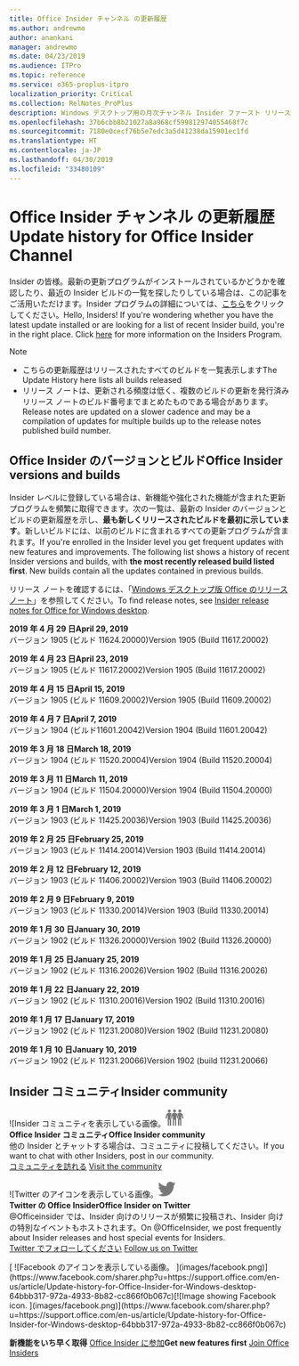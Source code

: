 ```yaml
---
title: Office Insider チャンネル の更新履歴
ms.author: andrewmo
author: anankani
manager: andrewmo
ms.date: 04/23/2019
ms.audience: ITPro
ms.topic: reference
ms.service: o365-proplus-itpro
localization_priority: Critical
ms.collection: RelNotes_ProPlus
description: Windows デスクトップ用の月次チャンネル Insider ファースト リリースの更新履歴を Insider の皆様に提供します。
ms.openlocfilehash: 37b6cbb8b21027a8a968cf599812974055468f7c
ms.sourcegitcommit: 7180e0cecf76b5e7edc3a5d41238da15901ec1fd
ms.translationtype: HT
ms.contentlocale: ja-JP
ms.lasthandoff: 04/30/2019
ms.locfileid: "33480109"
---
```

# <a name="update-history-for-office-insider-channel"></a><span data-ttu-id="40bbe-103">Office Insider チャンネル の更新履歴</span><span class="sxs-lookup"><span data-stu-id="40bbe-103">Update history for Office Insider Channel</span></span>

<span data-ttu-id="40bbe-p101">Insider の皆様。最新の更新プログラムがインストールされているかどうかを確認したり、最近の Insider ビルドの一覧を探したりしている場合は、この記事をご活用いただけます。Insider プログラムの詳細については、[こちら](https://insider.office.com/)をクリックしてください。</span><span class="sxs-lookup"><span data-stu-id="40bbe-p101">Hello, Insiders! If you're wondering whether you have the latest update installed or are looking for a list of recent Insider build, you're in the right place. Click [here](https://insider.office.com/) for more information on the Insiders Program.</span></span>

> [!NOTE]
> - <span data-ttu-id="40bbe-107">こちらの更新履歴はリリースされたすべてのビルドを一覧表示します</span><span class="sxs-lookup"><span data-stu-id="40bbe-107">The Update History here lists all builds released</span></span>
> - <span data-ttu-id="40bbe-108">リリース ノートは、更新される頻度は低く、複数のビルドの更新を発行済みリリース ノートのビルド番号までまとめたものである場合があります。</span><span class="sxs-lookup"><span data-stu-id="40bbe-108">Release notes are updated on a slower cadence and may be a compilation of updates for multiple builds up to the release notes published build number.</span></span>



## <a name="office-insider-versions-and-builds"></a><span data-ttu-id="40bbe-109">Office Insider のバージョンとビルド</span><span class="sxs-lookup"><span data-stu-id="40bbe-109">Office Insider versions and builds</span></span>

<span data-ttu-id="40bbe-p102">Insider レベルに登録している場合は、新機能や強化された機能が含まれた更新プログラムを頻繁に取得できます。次の一覧は、最新の Insider のバージョンとビルドの更新履歴を示し、**最も新しくリリースされたビルドを最初に示しています**。新しいビルドには、以前のビルドに含まれるすべての更新プログラムが含まれます。</span><span class="sxs-lookup"><span data-stu-id="40bbe-p102">If you're enrolled in the Insider level you get frequent updates with new features and improvements. The following list shows a history of recent Insider versions and builds, with **the most recently released build listed first**. New builds contain all the updates contained in previous builds.</span></span> 

<span data-ttu-id="40bbe-113">リリース ノートを確認するには、「[Windows デスクトップ版 Office のリリース ノート](https://docs.microsoft.com/ja-JP/OfficeUpdates/release-notes-office-insider)」を参照してください。</span><span class="sxs-lookup"><span data-stu-id="40bbe-113">To find release notes, see [Insider release notes for Office for Windows desktop](https://docs.microsoft.com/ja-JP/OfficeUpdates/release-notes-office-insider).</span></span>

[//]: # (削除禁止)

<span data-ttu-id="40bbe-115">**2019 年 4 月 29 日**</span><span class="sxs-lookup"><span data-stu-id="40bbe-115">**April 29, 2019**</span></span><br/>
<span data-ttu-id="40bbe-116">バージョン 1905 (ビルド 11624.20000)</span><span class="sxs-lookup"><span data-stu-id="40bbe-116">Version 1905 (Build 11617.20002)</span></span><br/>

<span data-ttu-id="40bbe-117">**2019 年 4 月 23 日**</span><span class="sxs-lookup"><span data-stu-id="40bbe-117">**April 23, 2019**</span></span><br/> <span data-ttu-id="40bbe-118">バージョン 1905 (ビルド 11617.20002)</span><span class="sxs-lookup"><span data-stu-id="40bbe-118">Version 1905 (Build 11617.20002)</span></span><br/>

<span data-ttu-id="40bbe-119">**2019 年 4 月 15 日**</span><span class="sxs-lookup"><span data-stu-id="40bbe-119">**April 15, 2019**</span></span><br/> <span data-ttu-id="40bbe-120">バージョン 1905 (ビルド 11609.20002)</span><span class="sxs-lookup"><span data-stu-id="40bbe-120">Version 1905 (Build 11609.20002)</span></span><br/>

<span data-ttu-id="40bbe-121">**2019 年 4 月 7 日**</span><span class="sxs-lookup"><span data-stu-id="40bbe-121">**April 7, 2019**</span></span><br/> <span data-ttu-id="40bbe-122">バージョン 1904 (ビルド11601.20042)</span><span class="sxs-lookup"><span data-stu-id="40bbe-122">Version 1904 (Build 11601.20042)</span></span><br/>

<span data-ttu-id="40bbe-123">**2019 年 3 月 18 日**</span><span class="sxs-lookup"><span data-stu-id="40bbe-123">**March 18, 2019**</span></span><br/> <span data-ttu-id="40bbe-124">バージョン 1904 (ビルド 11520.20004)</span><span class="sxs-lookup"><span data-stu-id="40bbe-124">Version 1904 (Build 11520.20004)</span></span><br/>

<span data-ttu-id="40bbe-125">**2019 年 3 月 11 日**</span><span class="sxs-lookup"><span data-stu-id="40bbe-125">**March 11, 2019**</span></span><br/> <span data-ttu-id="40bbe-126">バージョン 1904 (ビルド 11504.20000)</span><span class="sxs-lookup"><span data-stu-id="40bbe-126">Version 1904 (Build 11504.20000)</span></span><br/>

<span data-ttu-id="40bbe-127">**2019 年 3 月 1 日**</span><span class="sxs-lookup"><span data-stu-id="40bbe-127">**March 1, 2019**</span></span><br/> <span data-ttu-id="40bbe-128">バージョン 1903 (ビルド 11425.20036)</span><span class="sxs-lookup"><span data-stu-id="40bbe-128">Version 1903 (Build 11425.20036)</span></span><br/> 

<span data-ttu-id="40bbe-129">**2019 年 2 月 25 日**</span><span class="sxs-lookup"><span data-stu-id="40bbe-129">**February 25, 2019**</span></span><br/> <span data-ttu-id="40bbe-130">バージョン 1903 (ビルド 11414.20014)</span><span class="sxs-lookup"><span data-stu-id="40bbe-130">Version 1903 (Build 11414.20014)</span></span><br/> 

<span data-ttu-id="40bbe-131">**2019 年 2 月 12 日**</span><span class="sxs-lookup"><span data-stu-id="40bbe-131">**February 12, 2019**</span></span><br/> <span data-ttu-id="40bbe-132">バージョン 1903 (ビルド 11406.20002)</span><span class="sxs-lookup"><span data-stu-id="40bbe-132">Version 1903 (Build 11406.20002)</span></span><br/> 

<span data-ttu-id="40bbe-133">**2019 年 2 月 9 日**</span><span class="sxs-lookup"><span data-stu-id="40bbe-133">**February 9, 2019**</span></span><br/> <span data-ttu-id="40bbe-134">バージョン 1903 (ビルド 11330.20014)</span><span class="sxs-lookup"><span data-stu-id="40bbe-134">Version 1903 (Build 11330.20014)</span></span><br/> 

<span data-ttu-id="40bbe-135">**2019 年 1 月 30 日**</span><span class="sxs-lookup"><span data-stu-id="40bbe-135">**January 30, 2019**</span></span><br/> <span data-ttu-id="40bbe-136">バージョン 1902 (ビルド 11326.20000)</span><span class="sxs-lookup"><span data-stu-id="40bbe-136">Version 1902 (Build 11326.20000)</span></span><br/> 

<span data-ttu-id="40bbe-137">**2019 年 1 月 25 日**</span><span class="sxs-lookup"><span data-stu-id="40bbe-137">**January 25, 2019**</span></span><br/> <span data-ttu-id="40bbe-138">バージョン 1902 (ビルド 11316.20026)</span><span class="sxs-lookup"><span data-stu-id="40bbe-138">Version 1902 (Build 11316.20026)</span></span><br/> 

<span data-ttu-id="40bbe-139">**2019 年 1 月 22 日**</span><span class="sxs-lookup"><span data-stu-id="40bbe-139">**January 22, 2019**</span></span><br/> <span data-ttu-id="40bbe-140">バージョン 1902 (ビルド 11310.20016)</span><span class="sxs-lookup"><span data-stu-id="40bbe-140">Version 1902 (Build 11310.20016)</span></span><br/> 

<span data-ttu-id="40bbe-141">**2019 年 1 月 17 日**</span><span class="sxs-lookup"><span data-stu-id="40bbe-141">**January 17, 2019**</span></span><br/> <span data-ttu-id="40bbe-142">バージョン 1902 (ビルド 11231.20080)</span><span class="sxs-lookup"><span data-stu-id="40bbe-142">Version 1902 (Build 11231.20080)</span></span><br/>

<span data-ttu-id="40bbe-143">**2019 年 1 月 10 日**</span><span class="sxs-lookup"><span data-stu-id="40bbe-143">**January 10, 2019**</span></span><br/> <span data-ttu-id="40bbe-144">バージョン 1902 (ビルド 11231.20066)</span><span class="sxs-lookup"><span data-stu-id="40bbe-144">Version 1902 (build 11231.20066)</span></span><br/> 


## <a name="insider-community"></a><span data-ttu-id="40bbe-145">Insider コミュニティ</span><span class="sxs-lookup"><span data-stu-id="40bbe-145">Insider community</span></span>

<span data-ttu-id="40bbe-146">![Insider コミュニティを表示している画像。</span><span class="sxs-lookup"><span data-stu-id="40bbe-146">![Image showing insider community.</span></span> ](images/insidercommunity.png) <br/>
<span data-ttu-id="40bbe-147">**Office Insider コミュニティ**</span><span class="sxs-lookup"><span data-stu-id="40bbe-147">**Office Insider community**</span></span><br/> <span data-ttu-id="40bbe-148">他の Insider とチャットする場合は、コミュニティに投稿してください。</span><span class="sxs-lookup"><span data-stu-id="40bbe-148">If you want to chat with other Insiders, post in our community.</span></span><br/><span data-ttu-id="40bbe-149"> 
[コミュニティを訪れる](https://go.microsoft.com/fwlink/?linkid=843493)</span><span class="sxs-lookup"><span data-stu-id="40bbe-149"> 
[Visit the community](https://go.microsoft.com/fwlink/?linkid=843493)</span></span><br/> 

<span data-ttu-id="40bbe-150">![Twitter のアイコンを表示している画像。</span><span class="sxs-lookup"><span data-stu-id="40bbe-150">![Image showing twitter icon.</span></span> ](images/twitter.png)<br/>
<span data-ttu-id="40bbe-151">**Twitter の Office Insider**</span><span class="sxs-lookup"><span data-stu-id="40bbe-151">**Office Insider on Twitter**</span></span><br/> <span data-ttu-id="40bbe-152">@Officeinsider では、Insider 向けのリリースが頻繁に投稿され、Insider 向けの特別なイベントもホストされます。</span><span class="sxs-lookup"><span data-stu-id="40bbe-152">On @OfficeInsider, we post frequently about Insider releases and host special events for Insiders.</span></span><br/><span data-ttu-id="40bbe-153"> 
[Twitter でフォローしてください](https://go.microsoft.com/fwlink/?linkid=717717)</span><span class="sxs-lookup"><span data-stu-id="40bbe-153"> 
[Follow us on Twitter](https://go.microsoft.com/fwlink/?linkid=717717)</span></span><br/> 

<span data-ttu-id="40bbe-154">
  [
  ![Facebook のアイコンを表示している画像。 ](images/facebook.png)](https://www.facebook.com/sharer.php?u=https://support.office.com/en-us/article/Update-history-for-Office-Insider-for-Windows-desktop-64bbb317-972a-4933-8b82-cc866f0b067c)</span><span class="sxs-lookup"><span data-stu-id="40bbe-154">[![Image showing Facebook icon. ](images/facebook.png)](https://www.facebook.com/sharer.php?u=https://support.office.com/en-us/article/Update-history-for-Office-Insider-for-Windows-desktop-64bbb317-972a-4933-8b82-cc866f0b067c)</span></span>


<span data-ttu-id="40bbe-155">**新機能をいち早く取得**
[Office Insider に参加](https://insider.office.com/)</span><span class="sxs-lookup"><span data-stu-id="40bbe-155">**Get new features first**
[Join Office Insiders](https://insider.office.com/)</span></span>